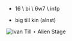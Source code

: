 
- 16 \\ bi \\ 6w7 \\ infp 

  
- big till kin (alnst)


![Ivan   Till ⋆ Alien Stage](https://github.com/user-attachments/assets/16375bb3-c579-4664-897f-bba4f7363f20)
